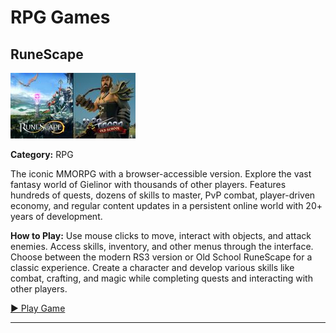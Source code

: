 # RPG Games

## RuneScape

<img src="../games/runescape/images/thumb.jpg" alt="RuneScape thumbnail" width="200">

**Category:** RPG

The iconic MMORPG with a browser-accessible version. Explore the vast fantasy world of Gielinor with thousands of other players. Features hundreds of quests, dozens of skills to master, PvP combat, player-driven economy, and regular content updates in a persistent online world with 20+ years of development.

**How to Play:** Use mouse clicks to move, interact with objects, and attack enemies. Access skills, inventory, and other menus through the interface. Choose between the modern RS3 version or Old School RuneScape for a classic experience. Create a character and develop various skills like combat, crafting, and magic while completing quests and interacting with other players.

[▶ Play Game](https://www.runescape.com/)

---

